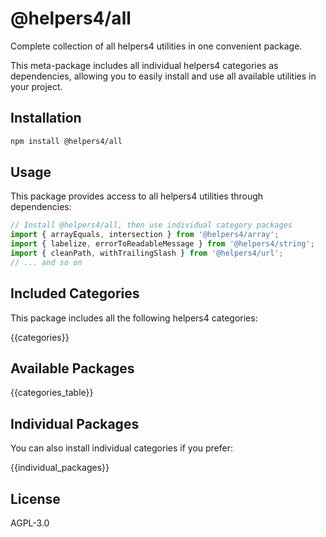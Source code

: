 # @helpers4/all

Complete collection of all helpers4 utilities in one convenient package.

This meta-package includes all individual helpers4 categories as dependencies, allowing you to easily install and use all available utilities in your project.

## Installation

```bash
npm install @helpers4/all
```

## Usage

This package provides access to all helpers4 utilities through dependencies:

```typescript
// Install @helpers4/all, then use individual category packages
import { arrayEquals, intersection } from '@helpers4/array';
import { labelize, errorToReadableMessage } from '@helpers4/string';
import { cleanPath, withTrailingSlash } from '@helpers4/url';
// ... and so on
```

## Included Categories

This package includes all the following helpers4 categories:

{{categories}}

## Available Packages

{{categories_table}}

## Individual Packages

You can also install individual categories if you prefer:

{{individual_packages}}

## License

AGPL-3.0
